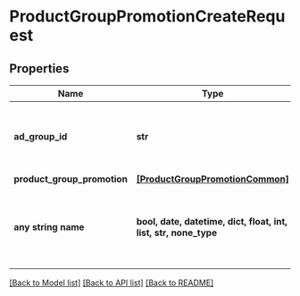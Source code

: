 # ProductGroupPromotionCreateRequest


## Properties
Name | Type | Description | Notes
------------ | ------------- | ------------- | -------------
**ad_group_id** | **str** | ID of the Ad Group the Product Group Promotion belongs to. | 
**product_group_promotion** | [**[ProductGroupPromotionCommon]**](ProductGroupPromotionCommon.md) |  | 
**any string name** | **bool, date, datetime, dict, float, int, list, str, none_type** | any string name can be used but the value must be the correct type | [optional]

[[Back to Model list]](../README.md#documentation-for-models) [[Back to API list]](../README.md#documentation-for-api-endpoints) [[Back to README]](../README.md)


